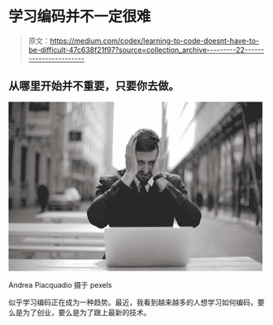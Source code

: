 # 学习编码并不一定很难

> 原文：<https://medium.com/codex/learning-to-code-doesnt-have-to-be-difficult-47c638f21f97?source=collection_archive---------22----------------------->

## 从哪里开始并不重要，只要你去做。

![](img/bd7016392972c072c21da97b3e8225d6.png)

Andrea Piacquadio 摄于 pexels

似乎学习编码正在成为一种趋势。最近，我看到越来越多的人想学习如何编码，要么是为了创业，要么是为了跟上最新的技术。